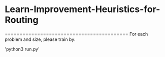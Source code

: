 # Learn-Improvement-Heuristics-for-Routing
==========================================
For each problem and size, please train by:

'python3 run.py'
